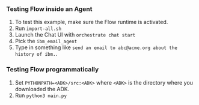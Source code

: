 ### Testing Flow inside an Agent

1. To test this example, make sure the Flow runtime is activated.
2. Run `import-all.sh` 
3. Launch the Chat UI with `orchestrate chat start`
4. Pick the `ibm_email_agent`
5. Type in something like `send an email to abc@acme.org about the history of ibm.`.

### Testing Flow programmatically

1. Set `PYTHONPATH=<ADK>/src:<ADK>`  where `<ADK>` is the directory where you downloaded the ADK.
2. Run `python3 main.py`
